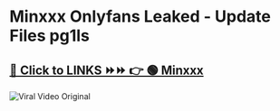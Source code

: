 
 # Minxxx Onlyfans Leaked - Update Files pg1ls

## <h2><a href="https://clipsfans.com/Minxxx&ref=git">🔗 Click to LINKS ⏩⏩ 👉 🟢 Minxxx </a></h2>

<a href="https://clipsfans.com/Minxxx&ref=git" rel="nofollow" data-target="animated-image.originalLink"><img src="https://i.ibb.co.com/xMMVF88/686577567.gif" alt="Viral Video Original" style="max-width: 100%; display: inline-block;" data-target="animated-image.originalImage"></a>

